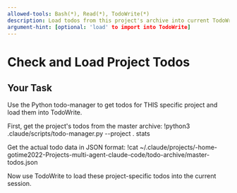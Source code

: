 ```yaml
---
allowed-tools: Bash(*), Read(*), TodoWrite(*)
description: Load todos from this project's archive into current TodoWrite session
argument-hint: [optional: 'load' to import into TodoWrite]
---
```


# Check and Load Project Todos

## Your Task
Use the Python todo-manager to get todos for THIS specific project and load them into TodoWrite.

First, get the project's todos from the master archive:
!python3 .claude/scripts/todo-manager.py --project . stats

Get the actual todo data in JSON format:
!cat ~/.claude/projects/-home-gotime2022-Projects-multi-agent-claude-code/todo-archive/master-todos.json

Now use TodoWrite to load these project-specific todos into the current session.